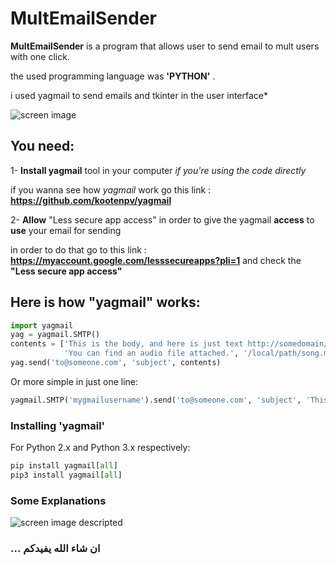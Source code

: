 # MultEmailSender
**MultEmailSender** is a program that allows user to send email to mult users with one click.

the used programming language was **'PYTHON'** .

i used yagmail to send emails and tkinter in the user interface*

 
 
 
![screen image](https://user-images.githubusercontent.com/72352932/111913548-f5cfbd00-8a6e-11eb-8c05-3740eb78b25c.png)




## You need:
1- **Install yagmail** tool in your computer *if you're using the code directly*

if you wanna see how *yagmail* work go this link : **https://github.com/kootenpv/yagmail**



2- **Allow** "Less secure app access" in order to give the yagmail **access** to **use** your email for sending

in order to do that go to this link : **https://myaccount.google.com/lesssecureapps?pli=1** and check the **"Less secure app access"**




## Here is how "yagmail" works:

```python
import yagmail
yag = yagmail.SMTP()
contents = ['This is the body, and here is just text http://somedomain/image.png',
            'You can find an audio file attached.', '/local/path/song.mp3']
yag.send('to@someone.com', 'subject', contents)
```

Or more simple in just one line:
```python
yagmail.SMTP('mygmailusername').send('to@someone.com', 'subject', 'This is the body')
```


### Installing 'yagmail'

For Python 2.x and Python 3.x respectively:

```python
pip install yagmail[all]
pip3 install yagmail[all]

```




### Some Explanations


![screen image descripted](https://user-images.githubusercontent.com/72352932/111909998-d0878280-8a5f-11eb-96c1-ee137f496e66.png)


### ... ان شاء الله يفيدكم

